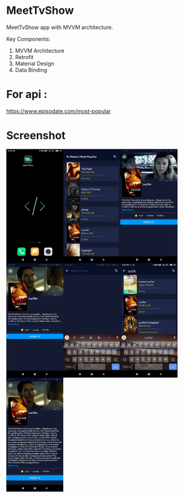 # MeetTvShow
MeetTvShow app with MVVM architecture.

Key Components:
1. MVVM Architecture
2. Retrofit
3. Material Design
4. Data Binding

# For api :
https://www.episodate.com/most-popular
# Screenshot
<div style="display:flex;">
<img src="screenshot/1.jpeg" width="30%">
<img src="screenshot/2.jpeg" width="30%">
<img src="screenshot/3.jpeg" width="30%">
</div>


<div style="display:flex;">
<img src="screenshot/4.jpeg" width="30%">
<img src="screenshot/5.jpeg" width="30%">
<img src="screenshot/6.jpeg" width="30%">
</div>
<div style="display:flex;">
<img src="screenshot/7.jpeg" width="30%">
</div>
